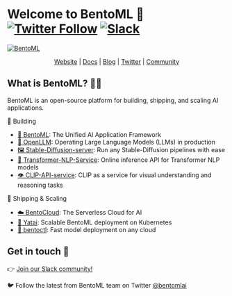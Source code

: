 # Welcome to BentoML 👋  [![Twitter Follow](https://img.shields.io/twitter/follow/bentomlai?style=social)](https://twitter.com/bentomlai) [![Slack](https://img.shields.io/badge/Slack-Join-4A154B?style=social)](https://l.bentoml.com/join-slack)

[![BentoML](https://github.com/bentoml/.github/assets/489344/90984523-d9dc-43eb-b43e-164eb12ada20)](http://bentoml.com)



<div align="center">
<a href="http://bentoml.com">Website</a> | <a href="https://docs.bentoml.org">Docs</a> | <a href="https://bentoml.com/blog">Blog</a> | <a href="https://twitter.com/bentomlai">Twitter</a> | <a href="https://l.bentoml.com/join-slack">Community</a>
</div>

## What is BentoML? 👩‍🍳

BentoML is an open-source platform for building, shipping, and scaling AI applications.

🔨 Building
- [🍱 BentoML](https://github.com/bentoml/BentoML): The Unified AI Application Framework
- [🦾 OpenLLM](https://github.com/bentoml/OpenLLM): Operating Large Language Models (LLMs) in production
- [🖼️ Stable-Diffusion-server](https://github.com/bentoml/stable-diffusion-bentoml): Run any Stable-Diffusion pipelines with ease
- [🤲 Transformer-NLP-Service](https://github.com/bentoml/transformers-nlp-service): Online inference API for Transformer NLP models
- [👁 CLIP-API-service](https://github.com/bentoml/CLIP-API-service): CLIP as a service for visual understanding and reasoning tasks

🚢 Shipping & Scaling
- [☁️ BentoCloud](https://www.bentoml.com/): The Serverless Cloud for AI
- [🦄️ Yatai](https://github.com/bentoml/Yatai): Scalable BentoML deployment on Kubernetes
- [🚀 bentoctl](https://github.com/bentoml/bentoctl): Fast model deployment on any cloud


## Get in touch 💬

👉 [Join our Slack community!](https://l.bentoml.com/join-slack)

🐦 Follow the latest from BentoML team on Twitter [@bentomlai](https://twitter.com/bentomlai)
